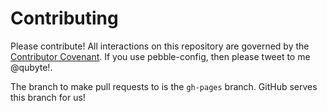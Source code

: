 # Contributing

Please contribute! All interactions on this repository are governed by the [Contributor Covenant](CODE_OF_CONDUCT). If you use pebble-config, then please tweet to me @qubyte!.

The branch to make pull requests to is the `gh-pages` branch. GitHub serves this branch for us!
